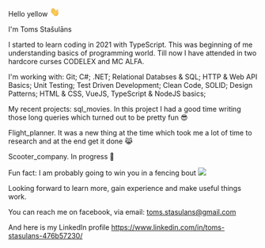 Hello yellow <img src="https://raw.githubusercontent.com/ABSphreak/ABSphreak/master/gifs/Hi.gif" width="20px">

I'm Toms Stašulāns

I started to learn coding in 2021 with TypeScript. This was beginning of me understanding basics of programming world. Till now I have attended in two hardcore curses CODELEX and MC ALFA.

I'm working with:
Git;
C#;
.NET;
Relational Databses & SQL;
HTTP & Web API Basics;
Unit Testing;
Test Driven Development;
Clean Code, SOLID;
Design Patterns;
HTML & CSS, VueJS, TypeScript & NodeJS basics;

My recent projects:
sql_movies. In this project I had a good time writing those long queries which turned out to be pretty fun 😎

Flight_planner. It was a new thing at the time which took me a lot of time to research and at the end get it done 😹

Scooter_company. In progress 🦾

Fun fact: I am probably going to win you in a fencing bout <img src="http://s3.amazonaws.com/pix.iemoji.com/images/emoji/apple/ios-12/256/person-fencing.png" width="20px">

Looking forward to learn more, gain experience and make useful things work.

You can reach me on facebook, via email: toms.stasulans@gmail.com

And here is my LinkedIn profile https://www.linkedin.com/in/toms-stasulans-476b57230/
